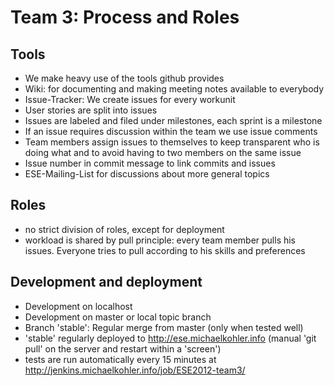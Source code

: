 # Team 3: Process and Roles #

## Tools ##

* We make heavy use of the tools github provides 
 * Wiki: for documenting and making meeting notes available to everybody 
 * Issue-Tracker: We create issues for every workunit
 * User stories are split into issues
 * Issues are labeled and filed under milestones, each sprint is a milestone
 * If an issue requires discussion within the team we use issue comments
 * Team members assign issues to themselves to keep transparent who is doing what and to avoid having to two members on the same issue
 * Issue number in commit message to link commits and issues
* ESE-Mailing-List for discussions about more general topics

## Roles ##

* no strict division of roles, except for deployment
* workload is shared by pull principle: every team member pulls his issues. Everyone tries to pull according to his skills and preferences

## Development and deployment ##

* Development on localhost
* Development on master or local topic branch
* Branch 'stable': Regular merge from master (only when tested well)
* 'stable' regularly deployed to http://ese.michaelkohler.info (manual 'git pull' on the server and restart within a 'screen')
* tests are run automatically every 15 minutes at http://jenkins.michaelkohler.info/job/ESE2012-team3/
